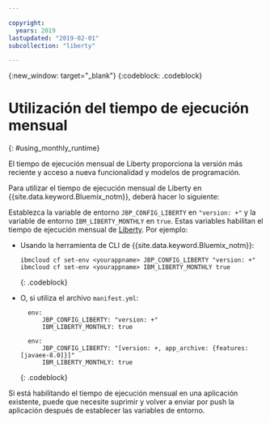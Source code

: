```yaml
---

copyright:
  years: 2019
lastupdated: "2019-02-01"
subcollection: "liberty"

---
```


{:new_window: target="_blank"}
{:codeblock: .codeblock}

# Utilización del tiempo de ejecución mensual
{: #using_monthly_runtime}

El tiempo de ejecución mensual de Liberty proporciona la versión más reciente y acceso a nueva funcionalidad y modelos de programación.

Para utilizar el tiempo de ejecución mensual de Liberty en {{site.data.keyword.Bluemix_notm}}, deberá hacer lo siguiente:

Establezca la variable de entorno `JBP_CONFIG_LIBERTY` en `"version: +"` y la variable de entorno `IBM_LIBERTY_MONTHLY` en `true`. Estas variables habilitan el tiempo de ejecución mensual de [Liberty](/docs/runtimes/liberty/buildpackDefaults.html#liberty_versions). Por ejemplo:
  * Usando la herramienta de CLI de {{site.data.keyword.Bluemix_notm}}:
    ```
    ibmcloud cf set-env <yourappname> JBP_CONFIG_LIBERTY "version: +"
    ibmcloud cf set-env <yourappname> IBM_LIBERTY_MONTHLY true
    ```
    {: .codeblock}

  * O, si utiliza el archivo `manifest.yml`:
    ```
      env:
          JBP_CONFIG_LIBERTY: "version: +"
          IBM_LIBERTY_MONTHLY: true
    ```

    ```
      env:
          JBP_CONFIG_LIBERTY: "[version: +, app_archive: {features: [javaee-8.0]}]"
          IBM_LIBERTY_MONTHLY: true
    ```
    {: .codeblock}

Si está habilitando el tiempo de ejecución mensual en una aplicación existente, puede que necesite suprimir y volver a enviar por push la aplicación después de establecer las variables de entorno.
